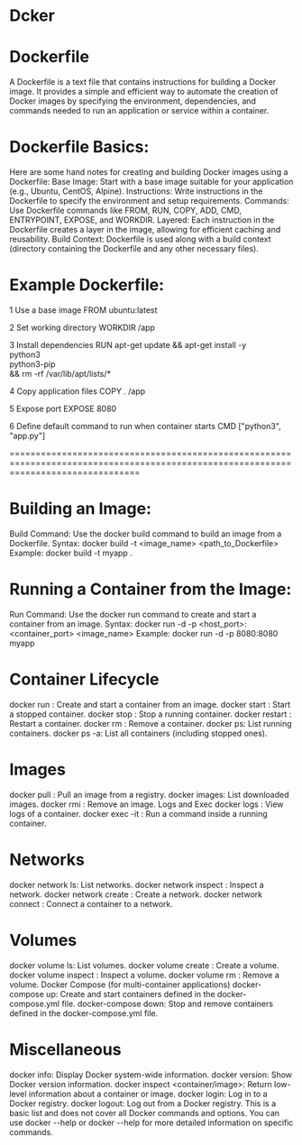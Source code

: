 # Dcker
# Dockerfile
A Dockerfile is a text file that contains instructions for building a Docker image. It provides a simple and efficient way to automate the creation of Docker images by specifying the environment, dependencies, and commands needed to run an application or service within a container.

# Dockerfile Basics:
Here are some hand notes for creating and building Docker images using a Dockerfile:
Base Image: Start with a base image suitable for your application (e.g., Ubuntu, CentOS, Alpine).
Instructions: Write instructions in the Dockerfile to specify the environment and setup requirements.
Commands: Use Dockerfile commands like FROM, RUN, COPY, ADD, CMD, ENTRYPOINT, EXPOSE, and WORKDIR.
Layered: Each instruction in the Dockerfile creates a layer in the image, allowing for efficient caching and reusability.
Build Context: Dockerfile is used along with a build context (directory containing the Dockerfile and any other necessary files).

Example Dockerfile:
=====================================================================================================================================
1 Use a base image
FROM ubuntu:latest

2 Set working directory
WORKDIR /app

3 Install dependencies
RUN apt-get update && apt-get install -y \
    python3 \
    python3-pip \
    && rm -rf /var/lib/apt/lists/*
    
4 Copy application files
COPY . /app

5 Expose port
EXPOSE 8080

6 Define default command to run when container starts
CMD ["python3", "app.py"]

=====================================================================================================================================

# Building an Image:
Build Command: Use the docker build command to build an image from a Dockerfile.
Syntax: docker build -t <image_name> <path_to_Dockerfile>
Example: docker build -t myapp .

# Running a Container from the Image:
Run Command: Use the docker run command to create and start a container from an image.
Syntax: docker run -d -p <host_port>:<container_port> <image_name>
Example: docker run -d -p 8080:8080 myapp

# Container Lifecycle
docker run <image>: Create and start a container from an image.
docker start <container>: Start a stopped container.
docker stop <container>: Stop a running container.
docker restart <container>: Restart a container.
docker rm <container>: Remove a container.
docker ps: List running containers.
docker ps -a: List all containers (including stopped ones).
# Images
docker pull <image>: Pull an image from a registry.
docker images: List downloaded images.
docker rmi <image>: Remove an image.
Logs and Exec
docker logs <container>: View logs of a container.
docker exec -it <container> <command>: Run a command inside a running container.
# Networks
docker network ls: List networks.
docker network inspect <network>: Inspect a network.
docker network create <name>: Create a network.
docker network connect <network> <container>: Connect a container to a network.
# Volumes
docker volume ls: List volumes.
docker volume create <name>: Create a volume.
docker volume inspect <volume>: Inspect a volume.
docker volume rm <volume>: Remove a volume.
Docker Compose (for multi-container applications)
docker-compose up: Create and start containers defined in the docker-compose.yml file.
docker-compose down: Stop and remove containers defined in the docker-compose.yml file.
# Miscellaneous
docker info: Display Docker system-wide information.
docker version: Show Docker version information.
docker inspect <container/image>: Return low-level information about a container or image.
docker login: Log in to a Docker registry.
docker logout: Log out from a Docker registry.
This is a basic list and does not cover all Docker commands and options. You can use docker --help or docker <command> --help for more detailed information on specific commands.
